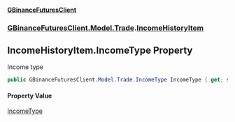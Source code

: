 #### [GBinanceFuturesClient](./index.md 'index')
### [GBinanceFuturesClient.Model.Trade](./GBinanceFuturesClient-Model-Trade.md 'GBinanceFuturesClient.Model.Trade').[IncomeHistoryItem](./GBinanceFuturesClient-Model-Trade-IncomeHistoryItem.md 'GBinanceFuturesClient.Model.Trade.IncomeHistoryItem')
## IncomeHistoryItem.IncomeType Property
Income type  
```csharp
public GBinanceFuturesClient.Model.Trade.IncomeType IncomeType { get; set; }
```
#### Property Value
[IncomeType](./GBinanceFuturesClient-Model-Trade-IncomeType.md 'GBinanceFuturesClient.Model.Trade.IncomeType')  
